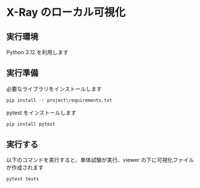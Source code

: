 # X-Ray のローカル可視化

## 実行環境

Python 3.12 を利用します

## 実行準備

必要なライブラリをインストールします

```bash
pip install -r project\requirements.txt
```

pytest をインストールします

```bash
pip install pytest
```

## 実行する

以下のコマンドを実行すると、単体試験が実行、viewer の下に可視化ファイルが作成されます

```bash
pytest tests
```
